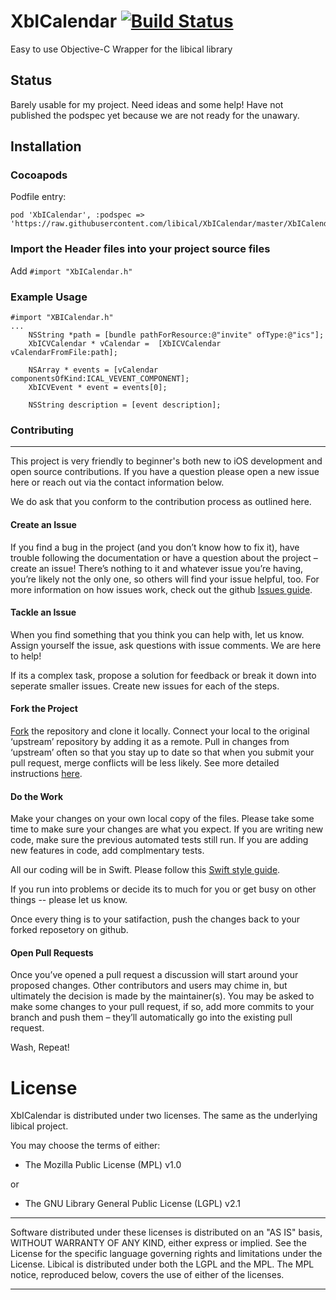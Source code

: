 XbICalendar [![Build Status](https://travis-ci.org/chenggehan/XbICalendar.svg?branch=Travis)](https://travis-ci.org/chenggehan/XbICalendar)
===========

Easy to use Objective-C Wrapper for the libical library


Status
------
Barely usable for my project.  Need ideas and some help!  Have not published the podspec yet because we are not ready for the unawary. 

## Installation

### Cocoapods
Podfile entry:

```
pod 'XbICalendar', :podspec => 'https://raw.githubusercontent.com/libical/XbICalendar/master/XbICalendar.podspec'
```
### Import the Header files into your project source files
Add `#import "XbICalendar.h"`

### Example Usage
```objc
#import "XBICalendar.h"
...
    NSString *path = [bundle pathForResource:@"invite" ofType:@"ics"];
    XbICVCalendar * vCalendar =  [XbICVCalendar vCalendarFromFile:path];
    
    NSArray * events = [vCalendar componentsOfKind:ICAL_VEVENT_COMPONENT];
    XbICVEvent * event = events[0];
  
    NSString description = [event description];

``` 

### Contributing

---
This project is very friendly to beginner's both new to iOS development and open source contributions.  If you have a question please open a new issue here or reach out via the contact information below.

We do ask that you conform to the contribution process as outlined here.

#### Create an Issue

If you find a bug in the project (and you don’t know how to fix it), have trouble following the documentation or have a question about the project – create an issue! There’s nothing to it and whatever issue you’re having, you’re likely not the only one, so others will find your issue helpful, too. For more information on how issues work, check out the github [Issues guide](https://guides.github.com/features/issues/).

#### Tackle an Issue 

When you find something that you think you can help with, let us know.  Assign yourself the issue, ask questions with issue comments. We are here to help!  

If its a complex task, propose a solution for feedback or break it down into seperate smaller issues.  Create new issues for each of the steps.

#### Fork the Project

[Fork](https://guides.github.com/activities/forking/) the repository and clone it locally. Connect your local to the original ‘upstream’ repository by adding it as a remote. Pull in changes from ‘upstream’ often so that you stay up to date so that when you submit your pull request, merge conflicts will be less likely. See more detailed instructions [here](https://help.github.com/articles/syncing-a-fork).

#### Do the Work 

Make your changes on your own local copy of the files.  Please take some time to make sure your changes are what you expect.  If you are writing new code, make sure the previous automated tests still run.  If you are adding new features in code, add complmentary tests. 

All our coding will be in Swift.  Please follow this [Swift style guide](https://github.com/raywenderlich/swift-style-guide).

If you run into problems or decide its to much for you or get busy on other things -- please let us know.

Once every thing is to your satifaction, push the changes back to your forked reposetory on github.

#### Open Pull Requests

Once you’ve opened a pull request a discussion will start around your proposed changes. Other contributors and users may chime in, but ultimately the decision is made by the maintainer(s). You may be asked to make some changes to your pull request, if so, add more commits to your branch and push them – they’ll automatically go into the existing pull request.

Wash, Repeat!


License
=======

XbICalendar is distributed under two licenses. The same as the underlying
libical project.

You may choose the terms of either:

 * The Mozilla Public License (MPL) v1.0
 
 or
 
 * The GNU Library General Public License (LGPL) v2.1

----------------------------------------------------------------------

Software distributed under these licenses is distributed on an "AS
IS" basis, WITHOUT WARRANTY OF ANY KIND, either express or
implied. See the License for the specific language governing rights
and limitations under the License.
Libical is distributed under both the LGPL and the MPL. The MPL
notice, reproduced below, covers the use of either of the licenses. 

----------------------------------------------------------------------
